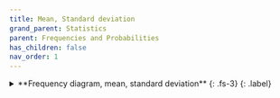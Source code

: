 ```yaml
---
title: Mean, Standard deviation
grand_parent: Statistics
parent: Frequencies and Probabilities
has_children: false
nav_order: 1
---
```

<details markdown="block">
<summary>
**Frequency diagram, mean, standard deviation**
{: .fs-3}
{: .label}
</summary>
 <p style="text-align: center;"> Problem </p>
![png](/assets/images/stats/ch1/qn.png)
 <p style="text-align: center;"> Solution </p>

<div class="youtube-responsive-container"><iframe src="https://www.youtube.com/embed/ImDZDs3g1HQ" frameborder="0" allow="accelerometer; autoplay; encrypted-media; gyroscope; picture-in-picture" allowfullscreen></iframe></div>
###### [Back to top](#top)
</details>

